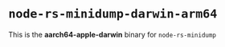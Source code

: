 # `node-rs-minidump-darwin-arm64`

This is the **aarch64-apple-darwin** binary for `node-rs-minidump`
